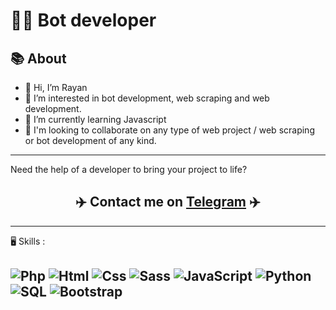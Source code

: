 <h1>👨‍💻 Bot developer</h1>

<h2>📚 About </h2>

- 👋 Hi, I’m Rayan
- 👀 I’m interested in bot development, web scraping and web development.
- 🌱 I’m currently learning Javascript
- 🚀 I'm looking to collaborate on any type of web project / web scraping or bot development of any kind.


----

Need the help of a developer to bring your project to life?
<h2 align="center">✈️ Contact me on <a href="https://t.me/poppey01">Telegram</a> ✈️</h2>

----

🖥 Skills :

![Php](https://img.shields.io/badge/-PHP-purple?logo=php&logoColor=white)
![Html](https://img.shields.io/badge/-HTML-e34f26?logo=html5&logoColor=fff)
![Css](https://img.shields.io/badge/-CSS-blue?logo=css3&logoColor=fff)
![Sass](https://img.shields.io/badge/-Sass-pink?logo=sass&logoColor=fff)
![JavaScript](https://img.shields.io/badge/-Json-yellow?logo=javascript&logoColor=fff)
![Python](https://img.shields.io/badge/-Python-black?logo=python&logoColor=fff)
![SQL](https://img.shields.io/badge/-SQL-red?logo=bdd&logoColor=fff)
![Bootstrap](https://img.shields.io/badge/-Bootstrap-green?logo=bootstrap&logoColor=fff)
----
